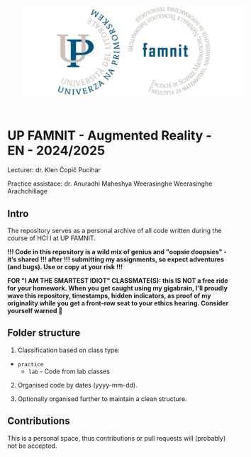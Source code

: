 <p align="center">
  <img src="famnit.png" style="padding: 32px" />
</p>

# UP FAMNIT - Augmented Reality - EN - 2024/2025

Lecturer: dr. Klen Čopič Pucihar

Practice assistace: dr. Anuradhi Maheshya Weerasinghe Weerasinghe Arachchillage

## Intro 

The repository serves as a personal archive of all code written during the course of HCI I at UP FAMNIT.

**!!! Code in this repository is a wild mix of genius and "oopsie doopsies" - it’s shared !!! after !!! submitting my assignments, so expect adventures (and bugs). Use or copy at your risk !!!**

**FOR "I AM THE SMARTEST IDIOT" CLASSMATE(S): this IS NOT a free ride for your homework. When you get caught using my gigabrain, I'll proudly wave this repository, timestamps, hidden indicators, as proof of my originality while you get a front-row seat to your ethics hearing. Consider yourself warned 💅**

## Folder structure

1. Classification based on class type:
  - `practice`
    - `lab` - Code from lab classes
2. Organised code by dates (yyyy-mm-dd).

3. Optionally organised further to maintain a clean structure.

## Contributions
This is a personal space, thus contributions or pull requests will (probably) not be accepted.